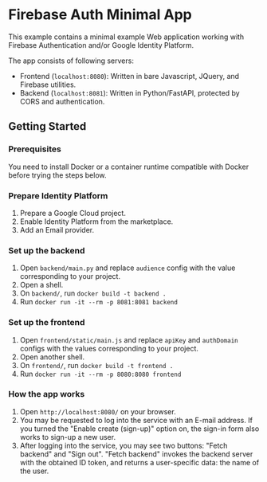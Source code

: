 # Firebase Auth Minimal App

This example contains a minimal example Web application working with Firebase
Authentication and/or Google Identity Platform.

The app consists of following servers:

- Frontend (`localhost:8080`): Written in bare Javascript, JQuery, and Firebase
  utilities.
- Backend (`localhost:8081`): Written in Python/FastAPI, protected by CORS and
  authentication.

## Getting Started

### Prerequisites

You need to install Docker or a container runtime compatible with Docker before trying
the steps below.

### Prepare Identity Platform

1. Prepare a Google Cloud project.
1. Enable Identity Platform from the marketplace.
1. Add an Email provider.

### Set up the backend

1. Open `backend/main.py` and replace `audience` config with the value corresponding to
   your project.
1. Open a shell.
1. On `backend/`, run `docker build -t backend .`
1. Run `docker run -it --rm -p 8081:8081 backend`

### Set up the frontend

1. Open `frontend/static/main.js` and replace `apiKey` and `authDomain` configs with the
   values corresponding to your project.
1. Open another shell.
1. On `frontend/`, run `docker build -t frontend .`
1. Run `docker run -it --rm -p 8080:8080 frontend`

### How the app works

1. Open `http://localhost:8080/` on your browser.
1. You may be requested to log into the service with an E-mail address.
   If you turned the "Enable create (sign-up)" option on, the sign-in form also works to
   sign-up a new user.
1. After logging into the service, you may see two buttons: "Fetch backend" and "Sign
   out". "Fetch backend" invokes the backend server with the obtained ID token, and
   returns a user-specific data: the name of the user.
